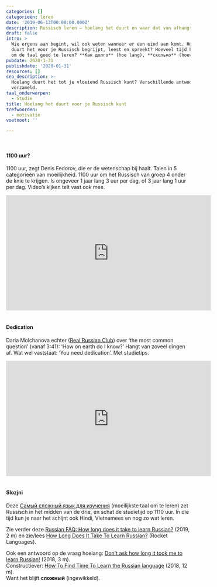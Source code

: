```yaml
---
categories: []
categorieën: leren
date: '2019-06-13T00:00:00.000Z'
description: Russisch leren – hoelang het duurt en waar dat van afhangt.
draft: false
intro: >
  Wie ergens aan begint, wil ook weten wanneer er een eind aan komt. Hoelang
  duurt het voor je Russisch begrijpt, leest en spreekt? Hoeveel tijd kost het
  om de taal goed te leren? **Как долго** (hoe lang), **сколько** (hoeveel)?
pubdate: 2020-1-31
publishdate: '2020-01-31'
resources: []
seo_description: >-
  Hoelang duurt het tot je vloeiend Russisch kunt? Verschillende antwoorden hier
  verzameld.
taal_onderwerpen:
  - Studie
title: Hoelang het duurt voor je Russisch kunt
trefwoorden:
  - motivatie
voetnoot: ''

---
```



<br/>
 

#### 1100 uur?

1100 uur, zegt Denis Fedorov, die er de wetenschap bij haalt. Talen in 5 categorieën van moeilijkheid. 1100 uur om het Russisch van groep 4 onder de knie te krijgen. Is ongeveer 1 jaar lang 3 uur per dag, of 3 jaar lang 1 uur per dag. Video’s kijken telt vast ook mee. 

 

<iframe width="560"
height="315"
src="https://www.youtube.com/embed/lIqHwRYOOgA"
frameborder="0" allow="accelerometer; autoplay; encrypted-media;
gyroscope; picture-in-picture" allowfullscreen></iframe>

<br/>
<br/>

#### Dedication

Daria Molchanova echter ([Real Russian Club](https://realrussianclub.com/)) over ‘the most common question’ (vanaf 3:41): ‘How on earth do I know?’ Hangt van zoveel dingen af.  Wat wel vaststaat: ‘You need dedication’. Met studietips.

 

<iframe width="560"
height="315" src="https://www.youtube.com/embed/AYRZupz6rdw"
frameborder="0" allow="accelerometer; autoplay; encrypted-media;
gyroscope; picture-in-picture" allowfullscreen></iframe>

<br/>
<br/>

#### Slozjni

Deze [Самый сложный язык для изучения](https://youtu.be/mkWtp9oH8bQ) (moeilijkste taal om te leren) zet Russisch in het midden van de drie, en schat de studietijd op 1110 uur. In die tijd kun je naar het schijnt ook Hindi, Vietnamees en nog zo wat leren. 

Zie verder deze [Russian FAQ: How long does it take to learn Russian?](https://youtu.be/rhmae5FnmQU) (2019, 2 m) en zie/lees 
[How Long Does It Take To Learn Russian?](https://www.rocketlanguages.com/russian/learn/how-long-does-it-take-to-learn-russian) (Rocket Languages).<br/>

Ook een antwoord op de vraag hoelang: [Don't ask how long it took me to learn Russian!](https://youtu.be/cyGkeZNkLfA) (2018, 3 m).<br/>
Constructiever: [How To Find Time To Learn the Russian language](https://youtu.be/bPd_mg-1Jfs) (2018, 12 m).<br/>
Want het blijft **сложный** (ingewikkeld).

 


